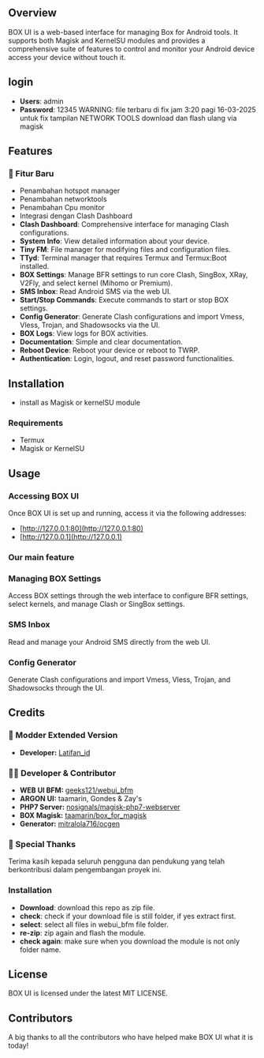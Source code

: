 
## Overview
BOX UI is a web-based interface for managing Box for Android tools. It supports both Magisk and KernelSU modules and provides a comprehensive suite of features to control and monitor your Android device access your device without touch it.
## login

- **Users**: admin
- **Password**: 12345
WARNING: file terbaru di fix jam 3:20 pagi 16-03-2025 untuk fix tampilan NETWORK TOOLS download dan flash ulang via magisk
## Features
### 🚀 Fitur Baru
- Penambahan hotspot manager
- Penambahan networktools  
- Penambahan Cpu monitor
- Integrasi dengan Clash Dashboard
- **Clash Dashboard**: Comprehensive interface for managing Clash configurations.
- **System Info**: View detailed information about your device.
- **Tiny FM**: File manager for modifying files and configuration files.
- **TTyd**: Terminal manager that requires Termux and Termux:Boot installed.
- **BOX Settings**: Manage BFR settings to run core Clash, SingBox, XRay, V2Fly, and select kernel (Mihomo or Premium).
- **SMS Inbox**: Read Android SMS via the web UI.
- **Start/Stop Commands**: Execute commands to start or stop BOX settings.
- **Config Generator**: Generate Clash configurations and import Vmess, Vless, Trojan, and Shadowsocks via the UI.
- **BOX Logs**: View logs for BOX activities.
- **Documentation**: Simple and clear documentation.
- **Reboot Device**: Reboot your device or reboot to TWRP.
- **Authentication**: Login, logout, and reset password functionalities.


## Installation

- install as Magisk or kernelSU module

### Requirements

- Termux
- Magisk or KernelSU



## Usage

### Accessing BOX UI

Once BOX UI is set up and running, access it via the following addresses:
- [http://127.0.0.1:80](http://127.0.0.1:80)
- [http://127.0.0.1](http://127.0.0.1)

### Our main feature
### Managing BOX Settings

Access BOX settings through the web interface to configure BFR settings, select kernels, and manage Clash or SingBox settings.

### SMS Inbox

Read and manage your Android SMS directly from the web UI.

### Config Generator

Generate Clash configurations and import Vmess, Vless, Trojan, and Shadowsocks through the UI.

## Credits

### 🌟 Modder Extended Version
- **Developer:** [Latifan_id](https://github.com/latifangren)

### 👨‍💻 Developer & Contributor
- **WEB UI BFM:** [geeks121/webui_bfm](https://github.com/geeks121/webui_bfm)
- **ARGON UI:** taamarin, Gondes & Zay's
- **PHP7 Server:** [nosignals/magisk-php7-webserver](https://github.com/nosignals/magisk-php7-webserver)
- **BOX Magisk:** [taamarin/box_for_magisk](https://github.com/taamarin/box_for_magisk)
- **Generator:** [mitralola716/ocgen](https://github.com/mitralola716/ocgen)

### 💝 Special Thanks
Terima kasih kepada seluruh pengguna dan pendukung yang telah berkontribusi dalam pengembangan proyek ini. 
### Installation
- **Download**: download this repo as zip file.
- **check**: check if your download file is still folder, if yes extract first.
- **select**: select all files in webui_bfm file folder.
- **re-zip**: zip again and flash the module.
- **check again**: make sure when you download the module is not only folder name.



## License

BOX UI is licensed under the latest MIT LICENSE.

## Contributors

A big thanks to all the contributors who have helped make BOX UI what it is today!

